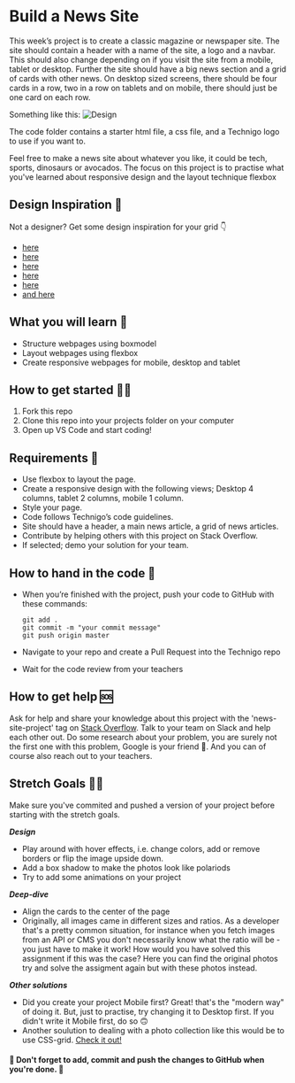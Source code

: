 # Build a News Site

This week’s project is to create a classic magazine or newspaper site. The site should contain a header with a name of the site, a logo and a navbar. This should also change depending on if you visit the site from a mobile, tablet or desktop. Further the site should have a big news section and a grid of cards with other news. On desktop sized screens, there should be four cards in a row, two in a row on tablets and on mobile, there should just be one card on each row.

Something like this:
![Design](https://github.com/Technigo/project-2/blob/master/newssite-sketch.png)

The code folder contains a starter html file, a css file, and a Technigo logo to use if you want to.

Feel free to make a news site about whatever you like, it could be tech, sports, dinosaurs or avocados. The focus on this project is to practise what you've learned about responsive design and the layout technique flexbox

## Design Inspiration 🎨

Not a designer? Get some design inspiration for your grid 👇

- [here](https://kit.se/)
- [here](https://www.thesitemagazine.com/thesitemagazine)
- [here](https://www.overtureglobal.io/)
- [here](https://mikemcquade.com/)
- [here](https://www.pinterest.se/pin/AfX0DS0kCplxDFihpUEi3zv-NFTHzb0GDzpYPX9c6u6kX3m9_e_FU-s/)
- [and here](https://bernatfortet.com/)

## What you will learn 🧠

- Structure webpages using boxmodel
- Layout webpages using flexbox
- Create responsive webpages for mobile, desktop and tablet

## How to get started 💪🏼

1. Fork this repo
2. Clone this repo into your projects folder on your computer
3. Open up VS Code and start coding!

## Requirements 🧪

- Use flexbox to layout the page.
- Create a responsive design with the following views; Desktop 4 columns, tablet 2 columns, mobile 1 column.
- Style your page.
- Code follows Technigo’s code guidelines.
- Site should have a header, a main news article, a grid of news articles.
- Contribute by helping others with this project on Stack Overflow.
- If selected; demo your solution for your team.

## How to hand in the code 🎯

- When you’re finished with the project, push your code to GitHub with these commands:

  ```
  git add .
  git commit -m "your commit message"
  git push origin master
  ```

- Navigate to your repo and create a Pull Request into the Technigo repo
- Wait for the code review from your teachers

## How to get help 🆘

Ask for help and share your knowledge about this project with the 'news-site-project' tag on [Stack Overflow](https://stackoverflow.com/c/technigo/questions). Talk to your team on Slack and help each other out. Do some research about your problem, you are surely not the first one with this problem, Google is your friend 🙂. And you can of course also reach out to your teachers.

## Stretch Goals 🏃‍♂

Make sure you've commited and pushed a version of your project before starting with the stretch goals.

**_Design_**

- Play around with hover effects, i.e. change colors, add or remove borders or flip the image upside down.
- Add a box shadow to make the photos look like polariods
- Try to add some animations on your project

**_Deep-dive_**

- Align the cards to the center of the page
- Originally, all images came in different sizes and ratios. As a developer that's a pretty common situation, for instance when you fetch images from an API or CMS you don't necessarily know what the ratio will be - you just have to make it work! How would you have solved this assignment if this was the case? Here you can find the original photos try and solve the assigment again but with these photos instead.

**_Other solutions_**

- Did you create your project Mobile first? Great! that's the "modern way" of doing it. But, just to practise, try changing it to Desktop first. If you didn't write it Mobile first, do so 🙃
- Another soulution to dealing with a photo collection like this would be to use CSS-grid. [Check it out!](https://css-tricks.com/snippets/css/complete-guide-grid/)

#### 🚨 Don't forget to add, commit and push the changes to GitHub when you're done. 🏁
